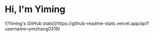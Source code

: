 <h1>Hi, I'm Yiming</h1>
![Yiming's GitHub stats](https://github-readme-stats.vercel.app/api?username=ymzhang0319)
